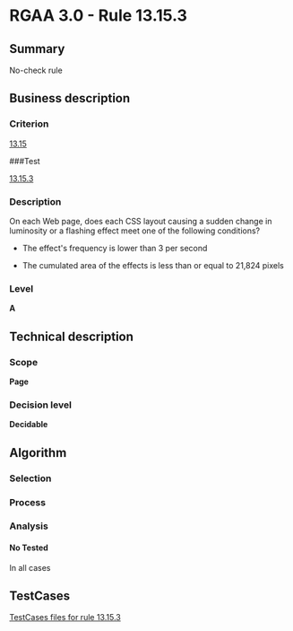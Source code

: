 # RGAA 3.0 -  Rule 13.15.3

## Summary

No-check rule

## Business description

### Criterion

[13.15](http://asqatasun.github.io/RGAA--3.0--EN/RGAA3.0_Criteria_English_version_v1.html#crit-13-15)

###Test

[13.15.3](http://asqatasun.github.io/RGAA--3.0--EN/RGAA3.0_Criteria_English_version_v1.html#test-13-15-3)

### Description
On each Web page,
    does each CSS layout causing a sudden change in
    luminosity or a flashing effect meet one of the following
    conditions?
    <ul><li> The effect's frequency is lower than 3 per second</li>
  <li>The cumulated area of the effects is less
   than or equal to 21,824 pixels</li>
    </ul> 


### Level

**A**

## Technical description

### Scope

**Page**

### Decision level

**Decidable**

## Algorithm

### Selection

### Process

### Analysis

#### No Tested 

In all cases








##  TestCases 

[TestCases files for rule 13.15.3](https://github.com/Asqatasun/Asqatasun/tree/master/rules/rules-rgaa3.0/src/test/resources/testcases/rgaa30/Rgaa30Rule131503/) 


